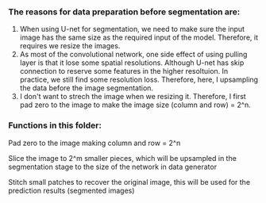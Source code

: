 ### The reasons for data preparation before segmentation are:
1. When using U-net for segmentation, we need to make sure the input image has the same size as the required input of the model. Therefore, it requires we resize the images.
2. As most of the convolutional network, one side effect of using pulling layer is that it lose some spatial resolutions. Although U-net has skip connection to reserve some features in the higher resoltuion. In practice, we still find some resolution loss. Therefore, here, I upsampling the data before the image segmentation.
3. I don't want to strech the image when we resizing it. Therefore, I first pad zero to the image to make the image size (column and row) = 2^n. 

### Functions in this folder:
Pad zero to the image making column and row = 2^n

Slice the image to 2^m smaller pieces, which will be upsampled in the segmentation stage to the size of the network in data generator

Stitch small patches to recover the original image, this will be used for the prediction results (segmented images)
